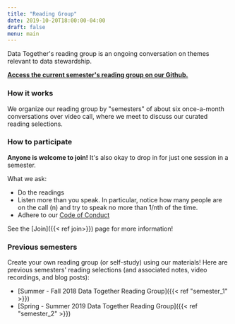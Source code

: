 ```yaml
---
title: "Reading Group"
date: 2019-10-20T18:00:00-04:00
draft: false
menu: main
---
```


Data Together's reading group is an ongoing conversation on themes relevant to data stewardship.

**[Access the current semester's reading group on our Github.](https://github.com/datatogether/reading_datatogether)**

### How it works

We organize our reading group by "semesters" of about six once-a-month conversations over video call, where we meet to discuss our curated reading selections.

### How to participate

**Anyone is welcome to join!** It's also okay to drop in for just one session in a semester.

What we ask:

* Do the readings
* Listen more than you speak. In particular, notice how many people are on the call (n) and try to speak no more than 1/nth of the time.
* Adhere to our [Code of Conduct](https://github.com/datatogether/datatogether/blob/master/CONDUCT.md)

See the [Join]({{< ref join>}}) page for more information!

### Previous semesters

Create your own reading group (or self-study) using our materials! Here are previous semesters' reading selections (and associated notes, video recordings, and blog posts):

* [Summer - Fall 2018 Data Together Reading Group]({{< ref "semester_1" >}})
* [Spring - Summer 2019 Data Together Reading Group]({{< ref "semester_2" >}})